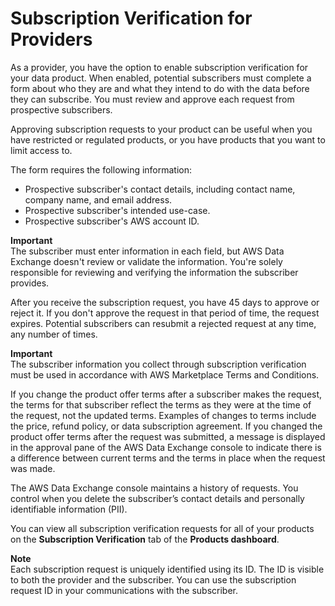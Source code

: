 # Subscription Verification for Providers<a name="subscription-verification-pro"></a>

As a provider, you have the option to enable subscription verification for your data product\. When enabled, potential subscribers must complete a form about who they are and what they intend to do with the data before they can subscribe\. You must review and approve each request from prospective subscribers\.

Approving subscription requests to your product can be useful when you have restricted or regulated products, or you have products that you want to limit access to\.

The form requires the following information:
+ Prospective subscriber's contact details, including contact name, company name, and email address\.
+ Prospective subscriber's intended use\-case\.
+ Prospective subscriber's AWS account ID\.

**Important**  
The subscriber must enter information in each field, but AWS Data Exchange doesn't review or validate the information\. You're solely responsible for reviewing and verifying the information the subscriber provides\.

After you receive the subscription request, you have 45 days to approve or reject it\. If you don't approve the request in that period of time, the request expires\. Potential subscribers can resubmit a rejected request at any time, any number of times\.

**Important**  
The subscriber information you collect through subscription verification must be used in accordance with AWS Marketplace Terms and Conditions\.

If you change the product offer terms after a subscriber makes the request, the terms for that subscriber reflect the terms as they were at the time of the request, not the updated terms\. Examples of changes to terms include the price, refund policy, or data subscription agreement\. If you changed the product offer terms after the request was submitted, a message is displayed in the approval pane of the AWS Data Exchange console to indicate there is a difference between current terms and the terms in place when the request was made\. 

The AWS Data Exchange console maintains a history of requests\. You control when you delete the subscriber’s contact details and personally identifiable information \(PII\)\.

 You can view all subscription verification requests for all of your products on the **Subscription Verification** tab of the **Products dashboard**\. 

**Note**  
Each subscription request is uniquely identified using its ID\. The ID is visible to both the provider and the subscriber\. You can use the subscription request ID in your communications with the subscriber\.